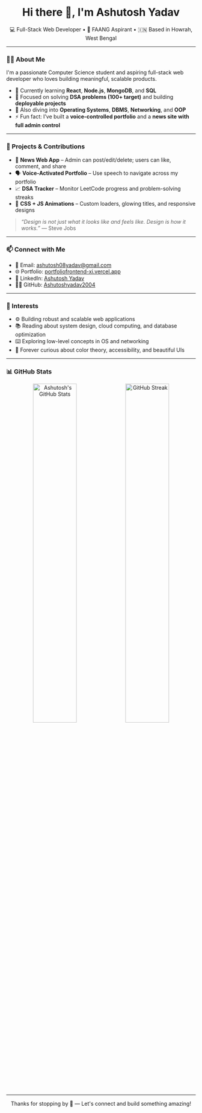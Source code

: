<h1 align="center">Hi there 👋, I'm Ashutosh Yadav</h1>

<p align="center">
  💻 Full-Stack Web Developer • 🎯 FAANG Aspirant • 🇮🇳 Based in Howrah, West Bengal
</p>

---

### 👨‍💻 About Me

I'm a passionate Computer Science student and aspiring full-stack web developer who loves building meaningful, scalable products.

- 🌱 Currently learning **React**, **Node.js**, **MongoDB**, and **SQL**
- 🔧 Focused on solving **DSA problems (100+ target)** and building **deployable projects**
- 🧠 Also diving into **Operating Systems**, **DBMS**, **Networking**, and **OOP**
- ⚡ Fun fact: I’ve built a **voice-controlled portfolio** and a **news site with full admin control**

---

### 🚀 Projects & Contributions

- 🔐 **News Web App** – Admin can post/edit/delete; users can like, comment, and share
- 🗣️ **Voice-Activated Portfolio** – Use speech to navigate across my portfolio
- 📈 **DSA Tracker** – Monitor LeetCode progress and problem-solving streaks
- 🎨 **CSS + JS Animations** – Custom loaders, glowing titles, and responsive designs

> _“Design is not just what it looks like and feels like. Design is how it works.”_ — Steve Jobs

---

### 📫 Connect with Me

- 📧 Email: [ashutosh08yadav@gmail.com](mailto:ashutosh08yadav@gmail.com)  
- 🌐 Portfolio: [portfoliofrontend-xi.vercel.app](https://portfoliofrontend-xi.vercel.app)  
- 💼 LinkedIn: [Ashutosh Yadav](https://www.linkedin.com/in/ashutosh-yadav-0b92922bb/)  
- 🧑‍💻 GitHub: [Ashutoshyadav2004](https://github.com/Ashutoshyadav2004)

---

### 🧠 Interests

- ⚙️ Building robust and scalable web applications
- 📚 Reading about system design, cloud computing, and database optimization
- ⌨️ Exploring low-level concepts in OS and networking
- 🎨 Forever curious about color theory, accessibility, and beautiful UIs

---

### 📊 GitHub Stats

<p align="center">
  <img src="https://github-readme-stats.vercel.app/api?username=Ashutoshyadav2004&show_icons=true&theme=github_dark" alt="Ashutosh's GitHub Stats" width="48%" />
  <img src="https://github-readme-streak-stats.herokuapp.com/?user=Ashutoshyadav2004&theme=github-dark" alt="GitHub Streak" width="48%" />
</p>

---

<p align="center">Thanks for stopping by 🙏 — Let's connect and build something amazing!</p>
